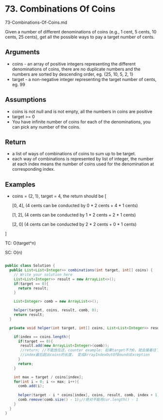 # 73. Combinations Of Coins
73-Combinations-Of-Coins.md

Given a number of different denominations of coins (e.g., 1 cent, 5 cents, 10 cents, 25 cents), get all the possible ways to pay a target number of cents.

## Arguments
+ coins - an array of positive integers representing the different denominations of coins, there are no duplicate numbers and the numbers are sorted by descending order, eg. {25, 10, 5, 2, 1}
+ target - a non-negative integer representing the target number of cents, eg. 99

## Assumptions
+ coins is not null and is not empty, all the numbers in coins are positive
+ target >= 0
+ You have infinite number of coins for each of the denominations, you can pick any number of the coins.

## Return
+ a list of ways of combinations of coins to sum up to be target.
+ each way of combinations is represented by list of integer, the number at each index means the number of coins used for the denomination at corresponding index.

## Examples
+ coins = {2, 1}, target = 4, the return should be
[

  [0, 4],   (4 cents can be conducted by 0 * 2 cents + 4 * 1 cents)

  [1, 2],   (4 cents can be conducted by 1 * 2 cents + 2 * 1 cents)

  [2, 0]    (4 cents can be conducted by 2 * 2 cents + 0 * 1 cents)

]

TC: O(target^n)

SC: O(n)

```java

public class Solution {
  public List<List<Integer>> combinations(int target, int[] coins) {
    // Write your solution here
    List<List<Integer>> result = new ArrayList<>();
    if(target == 0){
      return result;
    }

    List<Integer> comb = new ArrayList<>();

    helper(target, coins, result, comb, 0);
    return result;
  }

  private void helper(int target, int[] coins, List<List<Integer>> result, List<Integer> comb, int index){

    if(index == coins.length){
      if(target == 0){
       result.add(new ArrayList<Integer>(comb));
       //return; //不能放在这，counter example: 如果target不为0，就会接着往下走，
       //index最后超出coins的长度， 变成ArrayIndexOutOfBoundsException
      }
      return;
    }

    int max = target / coins[index];
    for(int i = 0; i <= max; i++){
      comb.add(i);
      
      helper(target - i * coins[index], coins, result, comb, index + 1);
      comb.remove(comb.size() - 1);//绝对不能用cur.length() - 1
    }
  }
}
